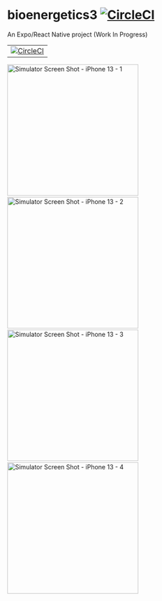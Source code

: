 # bioenergetics3 [![CircleCI](https://circleci.com/gh/ricokareem/bioenergetics3.svg?style=svg)](https://circleci.com/gh/ricokareem/bioenergetics3)

An Expo/React Native project (Work In Progress)

|       |
| ----------- |
| [![CircleCI](https://dl.circleci.com/insights-snapshot/gh/ricokareem/bioenergetics3/main/workflow/badge.svg?window=30d)](https://app.circleci.com/insights/github/ricokareem/bioenergetics3/workflows/workflow/overview?branch=main&reporting-window=last-30-days&insights-snapshot=true)      |


<img src="https://user-images.githubusercontent.com/128533/150656140-983e9e15-3d2b-492c-8295-883d21d6540f.png" alt="Simulator Screen Shot - iPhone 13 - 1" width="300" />&nbsp;&nbsp;&nbsp;&nbsp;<img src="https://user-images.githubusercontent.com/128533/150656143-cacf64d9-c85b-4273-8f3c-244267894f11.png" alt="Simulator Screen Shot - iPhone 13 - 2" width="300"/>&nbsp;&nbsp;&nbsp;&nbsp;<img src="https://user-images.githubusercontent.com/128533/150656146-a6c2d59a-f758-455a-a1b8-32cffaab461b.png" alt="Simulator Screen Shot - iPhone 13 - 3" width="300"/>&nbsp;&nbsp;&nbsp;&nbsp;<img src="https://user-images.githubusercontent.com/128533/150656147-f8bcf006-d52e-43a3-ae1b-cf5ffaac06bc.png" alt="Simulator Screen Shot - iPhone 13 - 4" width="300"/>
